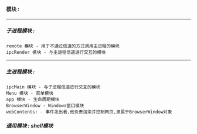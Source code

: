 #### 模块 :
---

##### 子进程模块 : 
    remote 模块 - 用于不通过信道的方式调用主进程的模块
    ipcRender 模块 - 与主进程信道进行交互的模块
---

##### 主进程模块 :
    ipcMain 模块 - 与子进程信道进行交互的模块
    Menu 模块 - 菜单模块
    app 模块 - 生命周期模块
    BrowserWindow - Windows窗口模块
    webContents: - 事件发出者,他负责渲染并控制网页,隶属于BrowserWindow对象

##### 通用模块 : shell模块
